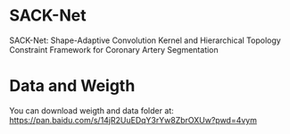 # SACK-Net
SACK-Net: Shape-Adaptive Convolution Kernel and Hierarchical Topology Constraint Framework for Coronary Artery Segmentation
# Data and Weigth
You can download weigth and data folder at: https://pan.baidu.com/s/14jR2UuEDqY3rYw8ZbrOXUw?pwd=4vym 
